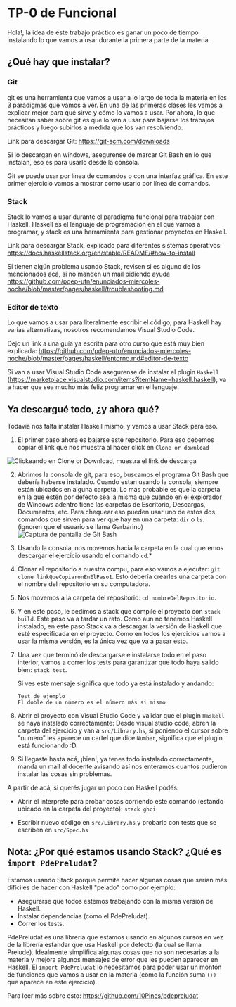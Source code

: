 # TP-0 de Funcional

Hola!,
la idea de este trabajo práctico es ganar un poco de tiempo instalando lo que vamos a usar durante la primera parte de la materia.

## ¿Qué hay que instalar?

### Git

git es una herramienta que vamos a usar a lo largo de toda la materia en los 3 paradigmas que vamos a ver.
En una de las primeras clases les vamos a explicar mejor para qué sirve y cómo lo vamos a usar.
Por ahora, lo que necesitan saber sobre git es que lo van a usar para bajarse los trabajos prácticos y luego subirlos a medida que los van resolviendo.

Link para descargar Git: https://git-scm.com/downloads

Si lo descargan en windows, asegurense de marcar Git Bash en lo que instalan, eso es para usarlo desde la consola.

Git se puede usar por línea de comandos o con una interfaz gráfica. En este primer ejercicio vamos a mostrar como usarlo por línea de comandos.

### Stack

Stack lo vamos a usar durante el paradigma funcional para trabajar con Haskell.
Haskell es el lenguaje de programación en el que vamos a programar, y stack es una herramienta para gestionar proyectos en Haskell.

Link para descargar Stack, explicado para diferentes sistemas operativos: https://docs.haskellstack.org/en/stable/README/#how-to-install

Si tienen algún problema usando Stack, revisen si es alguno de los mencionados acá, si no manden un mail pidiendo ayuda
https://github.com/pdep-utn/enunciados-miercoles-noche/blob/master/pages/haskell/troubleshooting.md

### Editor de texto

Lo que vamos a usar para literalmente escribir el código, para Haskell hay varias alternativas, nosotros recomendamos Visual Studio Code.

Dejo un link a una guía ya escrita para otro curso que está muy bien explicada: https://github.com/pdep-utn/enunciados-miercoles-noche/blob/master/pages/haskell/entorno.md#editor-de-texto

Si van a usar Visual Studio Code asegurense de instalar el plugin `Haskell` (https://marketplace.visualstudio.com/items?itemName=haskell.haskell), va a hacer que sea mucho más feliz programar en el lenguaje.

## Ya descargué todo, ¿y ahora qué?

Todavía nos falta instalar Haskell mismo, y vamos a usar Stack para eso.

1. El primer paso ahora es bajarse este repositorio. Para eso debemos copiar el link que nos muestra al hacer click en `Clone or download`

![Clickeando en Clone or Download, muestra el link de descarga](https://i.imgur.com/oqv4XFW.gif)

2. Abrimos la consola de git, para eso, buscamos el programa Git Bash que debería haberse instalado.
Cuando estan usando la consola, siempre están ubicados en alguna carpeta. Lo más probable es que la carpeta en la que estén por defecto sea la misma que cuando en el explorador de Windows adentro tiene las carpetas de Escritorio, Descargas, Documentos, etc.
Para chequear eso pueden usar uno de estos dos comandos que sirven para ver que hay en una carpeta: `dir` o `ls`.
(ignoren que el usuario se llama Garbarino)
![Captura de pantalla de Git Bash](https://i.imgur.com/zqQLjuO.png)

3. Usando la consola, nos movemos hacia la carpeta en la cual queremos descargar el ejercicio usando el comando `cd`.*

4. Clonar el repositorio a nuestra compu, para eso vamos a ejecutar:
`git clone linkQueCopiaronEnElPaso1`. Esto debería crearles una carpeta con el nombre del repositorio en su computadora.

5. Nos movemos a la carpeta del repositorio: `cd nombreDelRepositorio`.

6. Y en este paso, le pedimos a stack que compile el proyecto con `stack build`.
Este paso va a tardar un rato.
Como aun no tenemos Haskell instalado, en este paso Stack va a descargar la versión de Haskell que esté especificada en el proyecto. Como en todos los ejercicios vamos a usar la misma versión, es la única vez que va a pasar esto.

7. Una vez que terminó de descargarse e instalarse todo en el paso interior, vamos a correr los tests para garantizar que todo haya salido bien: `stack test`.
  
   Si ves este mensaje significa que todo ya está instalado y andando:
   ```
   Test de ejemplo
   El doble de un número es el número más si mismo
   ```

8. Abrir el proyecto con Visual Studio Code y validar que el plugin `Haskell` se haya instalado correctamente:
Desde visual studio code, abren la carpeta del ejercicio y van a `src/Library.hs`, si poniendo el cursor sobre "numero" les aparece un cartel que dice `Number`, significa que el plugin está funcionando :D.

9. Si llegaste hasta acá, ¡bien!, ya tenes todo instalado correctamente, manda un mail al docente avisando así nos enteramos cuantos pudieron instalar las cosas sin problemas.

A partir de acá, si querés jugar un poco con Haskell podés:

- Abrir el interprete para probar cosas corriendo este comando (estando ubicado en la carpeta del proyecto): `stack ghci`

- Escribir nuevo código en `src/Library.hs` y probarlo con tests que se escriben en `src/Spec.hs`

## Nota: ¿Por qué estamos usando Stack? ¿Qué es `import PdePreludat`?

Estamos usando Stack porque permite hacer algunas cosas que serían más difíciles de hacer con Haskell "pelado" como por ejemplo:
- Asegurarse que todos estemos trabajando con la misma versión de Haskell.
- Instalar dependencias (como el PdePreludat).
- Correr los tests.

PdePreludat es una librería que estamos usando en algunos cursos en vez de la librería estandar que usa Haskell por defecto (la cual se llama Prelude). Idealmente simplifica algunas cosas que no son necesarias a la materia y mejora algunos mensajes de error que les pueden aparecer en Haskell. El `import PdePreludat` lo necesitamos para poder usar un montón de funciones que vamos a usar en la materia (como la función suma `(+)` que aparece en este ejercicio).


Para leer más sobre esto: https://github.com/10Pines/pdepreludat
